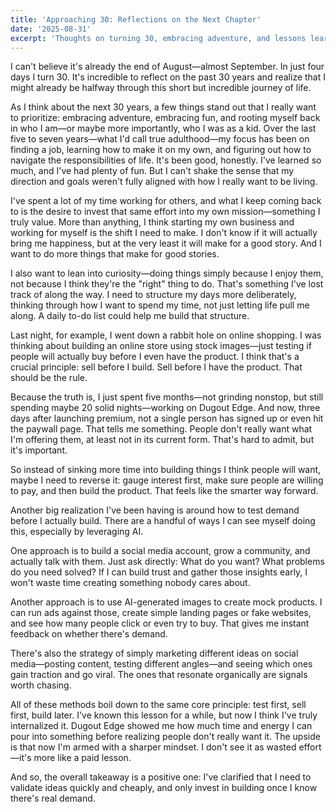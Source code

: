 ```yaml
---
title: 'Approaching 30: Reflections on the Next Chapter'
date: '2025-08-31'
excerpt: 'Thoughts on turning 30, embracing adventure, and lessons learned from building products.'
---
```


I can't believe it's already the end of August—almost September. In just four days I turn 30. It's incredible to reflect on the past 30 years and realize that I might already be halfway through this short but incredible journey of life.

As I think about the next 30 years, a few things stand out that I really want to prioritize: embracing adventure, embracing fun, and rooting myself back in who I am—or maybe more importantly, who I was as a kid. Over the last five to seven years—what I'd call true adulthood—my focus has been on finding a job, learning how to make it on my own, and figuring out how to navigate the responsibilities of life. It's been good, honestly. I've learned so much, and I've had plenty of fun. But I can't shake the sense that my direction and goals weren't fully aligned with how I really want to be living.

I've spent a lot of my time working for others, and what I keep coming back to is the desire to invest that same effort into my own mission—something I truly value. More than anything, I think starting my own business and working for myself is the shift I need to make. I don't know if it will actually bring me happiness, but at the very least it will make for a good story. And I want to do more things that make for good stories.

I also want to lean into curiosity—doing things simply because I enjoy them, not because I think they're the "right" thing to do. That's something I've lost track of along the way. I need to structure my days more deliberately, thinking through how I want to spend my time, not just letting life pull me along. A daily to-do list could help me build that structure.

Last night, for example, I went down a rabbit hole on online shopping. I was thinking about building an online store using stock images—just testing if people will actually buy before I even have the product. I think that's a crucial principle: sell before I build. Sell before I have the product. That should be the rule.

Because the truth is, I just spent five months—not grinding nonstop, but still spending maybe 20 solid nights—working on Dugout Edge. And now, three days after launching premium, not a single person has signed up or even hit the paywall page. That tells me something. People don't really want what I'm offering them, at least not in its current form. That's hard to admit, but it's important.

So instead of sinking more time into building things I think people will want, maybe I need to reverse it: gauge interest first, make sure people are willing to pay, and then build the product. That feels like the smarter way forward.

Another big realization I've been having is around how to test demand before I actually build. There are a handful of ways I can see myself doing this, especially by leveraging AI.

One approach is to build a social media account, grow a community, and actually talk with them. Just ask directly: What do you want? What problems do you need solved? If I can build trust and gather those insights early, I won't waste time creating something nobody cares about.

Another approach is to use AI-generated images to create mock products. I can run ads against those, create simple landing pages or fake websites, and see how many people click or even try to buy. That gives me instant feedback on whether there's demand.

There's also the strategy of simply marketing different ideas on social media—posting content, testing different angles—and seeing which ones gain traction and go viral. The ones that resonate organically are signals worth chasing.

All of these methods boil down to the same core principle: test first, sell first, build later. I've known this lesson for a while, but now I think I've truly internalized it. Dugout Edge showed me how much time and energy I can pour into something before realizing people don't really want it. The upside is that now I'm armed with a sharper mindset. I don't see it as wasted effort—it's more like a paid lesson.

And so, the overall takeaway is a positive one: I've clarified that I need to validate ideas quickly and cheaply, and only invest in building once I know there's real demand.










